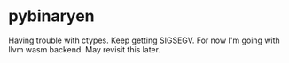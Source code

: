 # pybinaryen

Having trouble with ctypes. Keep getting SIGSEGV.
For now I'm going with llvm wasm backend. May revisit this later.
